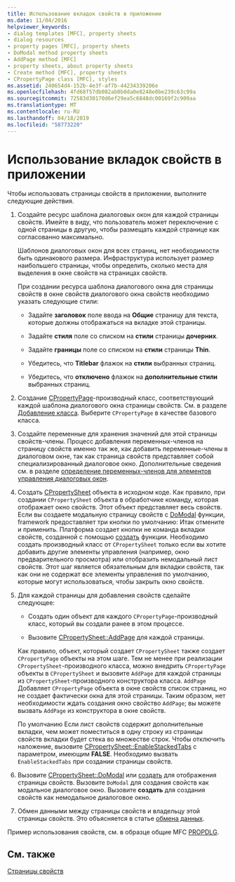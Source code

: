 ```yaml
---
title: Использование вкладок свойств в приложении
ms.date: 11/04/2016
helpviewer_keywords:
- dialog templates [MFC], property sheets
- dialog resources
- property pages [MFC], property sheets
- DoModal method property sheets
- AddPage method [MFC]
- property sheets, about property sheets
- Create method [MFC], property sheets
- CPropertyPage class [MFC], styles
ms.assetid: 240654d4-152b-4e3f-af7b-44234339206e
ms.openlocfilehash: 4fd68f57db082ab0b0da0e8248e0be239c63c99a
ms.sourcegitcommit: 72583d30170d6ef29ea5c6848dc00169f2c909aa
ms.translationtype: MT
ms.contentlocale: ru-RU
ms.lasthandoff: 04/18/2019
ms.locfileid: "58773220"
---
```

# <a name="using-property-sheets-in-your-application"></a>Использование вкладок свойств в приложении

Чтобы использовать страницы свойств в приложении, выполните следующие действия.

1. Создайте ресурс шаблона диалоговых окон для каждой страницы свойств. Имейте в виду, что пользователь может переключение с одной страницы в другую, чтобы размещать каждой странице как согласованно максимально.

   Шаблонов диалоговых окон для всех страниц, нет необходимости быть одинакового размера. Инфраструктура использует размер наибольшего страницы, чтобы определить, сколько места для выделения в окне свойств на страницах свойств.

   При создании ресурса шаблона диалогового окна для страницы свойств в окне свойств диалогового окна свойств необходимо указать следующие стили:

   - Задайте **заголовок** поле ввода на **Общие** страницу для текста, которые должны отображаться на вкладке этой страницы.

   - Задайте **стиля** поле со списком на **стили** страницы **дочерних**.

   - Задайте **границы** поле со списком на **стили** страницы **Thin**.

   - Убедитесь, что **Titlebar** флажок на **стили** выбранных страниц.

   - Убедитесь, что **отключено** флажок на **дополнительные стили** выбранных страниц.

1. Создание [CPropertyPage](../mfc/reference/cpropertypage-class.md)-производный класс, соответствующий каждой шаблона диалогового окна страницы свойств. См. в разделе [Добавление класса](../ide/adding-a-class-visual-cpp.md). Выберите `CPropertyPage` в качестве базового класса.

1. Создайте переменные для хранения значений для этой страницы свойств-члены. Процесс добавления переменных-членов на страницу свойств именно так же, как добавить переменные-члены в диалоговом окне, так как страница свойств представляет собой специализированный диалоговое окно. Дополнительные сведения см. в разделе [определение переменных-членов для элементов управления диалоговых окон](../windows/defining-member-variables-for-dialog-controls.md).

1. Создать [CPropertySheet](../mfc/reference/cpropertysheet-class.md) объекта в исходном коде. Как правило, при создании `CPropertySheet` объекта в обработчике команду, которая отображает окно свойств. Этот объект представляет весь свойств. Если вы создаете модальную страницу свойств с [DoModal](../mfc/reference/cpropertysheet-class.md#domodal) функции, framework предоставляет три кнопки по умолчанию: Итак отмените и применить. Платформа создает кнопки не команда вкладки свойств, созданной с помощью [создать](../mfc/reference/cpropertysheet-class.md#create) функции. Необходимо создать производный класс от `CPropertySheet` только если вы хотите добавить другие элементы управления (например, окно предварительного просмотра) или отобразить немодальный лист свойств. Этот шаг является обязательным для вкладки свойств, так как они не содержат все элементы управления по умолчанию, которые могут использоваться, чтобы закрыть окно свойств.

1. Для каждой страницы для добавления свойств сделайте следующее:

   - Создать один объект для каждого `CPropertyPage`-производный класс, который вы создали ранее в этом процессе.

   - Вызовите [CPropertySheet::AddPage](../mfc/reference/cpropertysheet-class.md#addpage) для каждой страницы.

   Как правило, объект, который создает `CPropertySheet` также создает `CPropertyPage` объекты на этом шаге. Тем не менее при реализации `CPropertySheet`-производного класса, можно внедрить `CPropertyPage` объекты в `CPropertySheet` и вызовите `AddPage` для каждой страницы из `CPropertySheet`-производного конструктора класса. `AddPage` Добавляет `CPropertyPage` объекта в окне свойств список страниц, но не создает фактически окна для этой страницы. Таким образом, нет необходимости ждать создания окно свойство `AddPage`; вы можете вызвать `AddPage` из конструктора в окне свойств.

   По умолчанию Если лист свойств содержит дополнительные вкладки, чем может поместиться в одну строку из страницы свойств вкладки будет стека во множестве строк. Чтобы отключить наложение, вызовите [CPropertySheet::EnableStackedTabs](../mfc/reference/cpropertysheet-class.md#enablestackedtabs) с параметром, имеющим **FALSE**. Необходимо вызвать `EnableStackedTabs` при создании страницы свойств.

1. Вызовите [CPropertySheet::DoModal](../mfc/reference/cpropertysheet-class.md#domodal) или [создать](../mfc/reference/cpropertysheet-class.md#create) для отображения страницы свойств. Вызовите `DoModal` для создания свойств как модальное диалоговое окно. Вызовите **создать** для создания свойств как немодальное диалоговое окно.

1. Обмен данными между страницы свойств и владельцу этой страницы свойств. Это объясняется в статье [обмена данных](../mfc/exchanging-data.md).

Пример использования свойств, см. в образце общие MFC [PROPDLG](../overview/visual-cpp-samples.md).

## <a name="see-also"></a>См. также

[Страницы свойств](../mfc/property-sheets-mfc.md)
